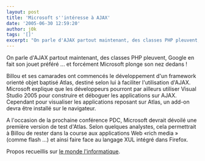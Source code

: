 ```yaml
---
layout: post
title: 'Microsoft s''intéresse à AJAX'
date: '2005-06-30 12:59:20'
author: j0k
tags: '[]'
excerpt: "On parle d'AJAX partout maintenant, des classes PHP pleuvent, Google en fait son jouet préféré ... et forcément Microsoft plonge son nez dedans !     \nBillou et ses camarades ont commencés le développement d'un framework orienté objet baptisé Atlas, destiné selon lui à faciliter l'utilisation d'AJAX. Microsoft explique que les développeurs pourront par ailleurs      …"
---
```


On parle d'AJAX partout maintenant, des classes PHP pleuvent, Google en fait son jouet préféré ... et forcément Microsoft plonge son nez dedans !

Billou et ses camarades ont commencés le développement d'un framework orienté objet baptisé Atlas, destiné selon lui à faciliter l'utilisation d'AJAX. Microsoft explique que les développeurs pourront par ailleurs utiliser Visual Studio 2005 pour construire et déboguer les applications sur AJAX.   Cependant pour visualiser les applications reposant sur Atlas, un add-on devra être installé sur le navigateur.

A l'occasion de la prochaine conférence PDC, Microsoft devrait dévoilé une première version de test d'Atlas.   Selon quelques analystes, cela permettrait à Billou de rester dans la course aux applications Web «rich media » (comme flash ...) et ainsi faire face au langage XUL intégré dans Firefox.

Propos recueillis sur [le monde l'informatique](http://www.weblmi.com/sections/articles/2005/06/microsoft_devoile_at/).
